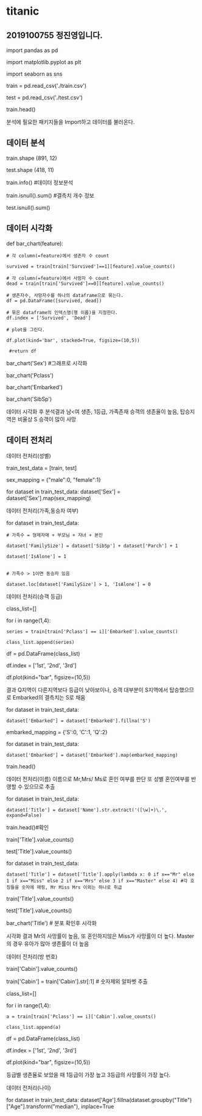 # titanic
## 2019100755 정진영입니다.

import pandas as pd

import matplotlib.pyplot as plt

import seaborn as sns

train = pd.read_csv('./train.csv')

test = pd.read_csv('./test.csv')

train.head()

분석에 필요한 패키지들을 Import하고 데이터를 불러온다.

데이터 분석
---------
train.shape
(891, 12)

test.shape
(418, 11)

train.info() #데이터 정보분석

train.isnull().sum() #결측치 개수 정보

test.isnull().sum() 

데이터 시각화
------
def bar_chart(feature):
    
    # 각 column(=feature)에서 생존자 수 count
    
    survived = train[train['Survived']==1][feature].value_counts()
    
    # 각 column(=feature)에서 사망자 수 count
    dead = train[train['Survived']==0][feature].value_counts()
    
    # 생존자수, 사망자수를 하나의 dataframe으로 묶는다.
    df = pd.DataFrame([survived, dead])
    
    # 묶은 dataframe의 인덱스명(행 이름)을 지정한다.
    df.index = ['Survived', 'Dead']
    
    # plot을 그린다.
    
    df.plot(kind='bar', stacked=True, figsize=(10,5))

     #return df

bar_chart('Sex') #그래프로 시각화

bar_chart('Pclass')

bar_chart('Embarked')

bar_chart('SibSp')

데이터 시각화 후 분석결과 남<여 생존, 1등급, 가족존재 승객의 생존율이 높음, 탑승지역은 비율상 S 승객이 많이 사망

데이터 전처리
-----
데이터 전처리(성별)

train_test_data = [train, test]


sex_mapping = {"male":0, "female":1}

for dataset in train_test_data:
    dataset['Sex'] = dataset['Sex'].map(sex_mapping)

데이터 전처리(가족,동승자 여부)

for dataset in train_test_data:
   
    # 가족수 = 형제자매 + 부모님 + 자녀 + 본인
   
    dataset['FamilySize'] = dataset['SibSp'] + dataset['Parch'] + 1
   
    dataset['IsAlone'] = 1
    
    
    # 가족수 > 1이면 동승자 있음
    
    dataset.loc[dataset['FamilySize'] > 1, 'IsAlone'] = 0

데이터 전처리(승객 등급)

class_list=[]

for i in range(1,4):
   
    series = train[train['Pclass'] == i]['Embarked'].value_counts()
   
    class_list.append(series)


df = pd.DataFrame(class_list)

df.index = ['1st', '2nd', '3rd']

df.plot(kind="bar", figsize=(10,5))

결과 Q지역이 다른지역보다 등급이 낮아보이나, 승객 대부분이 S지역에서 탑승했으므로 Embarked의 결측치는 S로 채움

for dataset in train_test_data:
    
    dataset['Embarked'] = dataset['Embarked'].fillna('S')

embarked_mapping = {'S':0, 'C':1, 'Q':2}

for dataset in train_test_data:
    
    dataset['Embarked'] = dataset['Embarked'].map(embarked_mapping)
    

train.head()

데이터 전처리(이름)
이름으로 Mr,Mrs/ Ms로 혼인 여부를 판단 또 성별 혼인여부를 반영할 수 있으므로 추출

for dataset in train_test_data:
    
    dataset['Title'] = dataset['Name'].str.extract('([\w]+)\.', expand=False)

train.head()#확인

train['Title'].value_counts()

test['Title'].value_counts()

for dataset in train_test_data:
   
    dataset['Title'] = dataset['Title'].apply(lambda x: 0 if x=="Mr" else 1 if x=="Miss" else 2 if x=="Mrs" else 3 if x=="Master" else 4) #각 호칭들을 숫자에 매핑, Mr Miss Mrs 이외는 하나로 취급

train['Title'].value_counts()

test['Title'].value_counts()

bar_chart('Title') # 분포 확인후 시각화

시각화 결과 Mr의 사망률이 높음, 또 혼인하지않은 Miss가 사망률이 더 높다. Master의 경우 유아가 많아 생존률이 더 높음

데이터 전처리(방 번호)

train['Cabin'].value_counts()

train['Cabin'] = train['Cabin'].str[:1] # 숫자제외 알파벳 추출

class_list=[]

for i in range(1,4):
    
    a = train[train['Pclass'] == i]['Cabin'].value_counts()
    
    class_list.append(a)


df = pd.DataFrame(class_list)

df.index = ['1st', '2nd', '3rd']

df.plot(kind="bar", figsize=(10,5))

등급별 생존율로 보았을 때 1등급이 가장 높고 3등급의 사망률이 가장 높다.

데이터 전처리(나이)

for dataset in train_test_data:
    dataset['Age'].fillna(dataset.groupby("Title")["Age"].transform("median"), inplace=True

